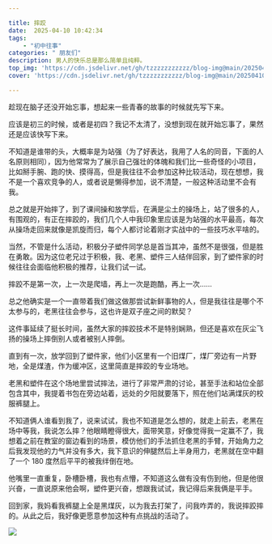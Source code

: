 ```yaml
---

title: 摔跤  
date:  2025-04-10 10:42:34  
tags:  
    - "初中往事"
categories: " 朋友们"  
description: 男人的快乐总是那么简单且纯粹。
top_img: 'https://cdn.jsdelivr.net/gh/tzzzzzzzzzzz/blog-img@main/20250410104713766.png'  
cover: 'https://cdn.jsdelivr.net/gh/tzzzzzzzzzzz/blog-img@main/20250410104713766.png'

---
```

趁现在脑子还没开始忘事，想起来一些青春的故事的时候就先写下来。

应该是初三的时候，或者是初四？我记不太清了，没想到现在就开始忘事了，果然还是应该快写下来。

不知道是谁带的头，大概率是为站强（为了好表达，我用了人名的同音，下面的人名原则相同），因为他常常为了展示自己强壮的体魄和我们比一些奇怪的小项目，比如掰手腕、跑的快、摸得高，但是我往往不会参加这种比较活动，现在想想，我不是一个喜欢竞争的人，或者说是懒得参加，说不清楚，一般这种活动里不会有我。

总之就是开始摔了，到了课间操和放学后，在满是尘土的操场上，站了很多的人，有围观的，有正在摔跤的，我们几个人中我印象里应该是为站强的水平最高，每次从操场走回来就像是凯旋而归，每个人都讨论着刚才实战中的一些技巧水平啥的。

当然，不管是什么活动，积极分子塑件同学总是首当其冲，虽然不是很强，但是胜在勇敢。因为这位老兄过于积极，我、老黑、塑件三人结伴回家，到了塑件家的时候往往会面临他积极的推荐，让我们试一试。

摔跤不是第一次，上一次是爬墙，再上一次是跑酷，再上一次……

总之他确实是一个一直带着我们做这做那尝试新鲜事物的人，但是我往往是哪个不太参与的，老黑往往会参与，这也许是双子座之间的默契？

这件事延续了挺长时间，虽然大家的摔跤技术不是特别娴熟，但还是喜欢在灰尘飞扬的操场上摔倒别人或者被别人摔倒。

直到有一次，放学回到了塑件家，他们小区里有一个旧煤厂，煤厂旁边有一片野地，全是煤渣，作为缓冲区，这里简直是摔跤的专业场地。

老黑和塑件在这个场地里尝试摔法，进行了非常严肃的讨论，甚至手法和站位全部包含其中，我提着书包在旁边站着，远处的夕阳就要落下，照在他们站满煤灰的校服裤腿上。

不知道俩人谁看到我了，说来试试，我也不知道是怎么想的，就走上前去，老黑在场中等我，我说怎么摔？他眼睛瞪得很大，面带笑意，好像觉得我一定赢不了，我想着之前在教室的窗边看到的场景，模仿他们的手法抓住老黑的手臂，开始角力之后我发现他的力气并没有多大，我下意识的伸腿然后上半身用力，老黑就在空中翻了一个 180 度然后平平的被我绊倒在地。

他嘴里一直重复，卧槽卧槽，我也有点懵，不知道这么做有没有伤到他，但是他很兴奋，一直说原来他会啊，塑件更兴奋，想跟我试试，我记得后来我俩是平手。

回到家，我妈看我裤腿上全是黑煤灰，以为我去打架了，问我咋弄的，我说摔跤摔的。从此之后，我好像更愿意参加这种有点挑战的活动了。

![](https://cdn.jsdelivr.net/gh/tzzzzzzzzzzz/blog-img@main/20250410104713766.png)